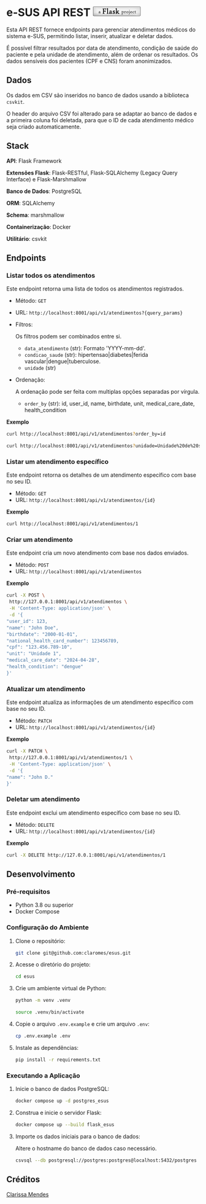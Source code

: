 # e-SUS API REST ![A Flask Project](assets/flask-project.png "A Flask Project")

Esta API REST fornece endpoints para gerenciar atendimentos médicos do sistema e-SUS, permitindo listar, inserir, atualizar e deletar dados.

É possível filtrar resultados por data de atendimento, condição de saúde do paciente e pela unidade de atendimento, além de ordenar os resultados. Os dados sensíveis dos pacientes (CPF e CNS) foram anonimizados.

## Dados

Os dados em CSV são inseridos no banco de dados usando a biblioteca `csvkit`.

O header do arquivo CSV foi alterado para se adaptar ao banco de dados e a primeira coluna foi deletada, para que o ID de cada atendimento médico seja criado automaticamente.

## Stack

**API**: Flask Framework

**Extensões Flask**: Flask-RESTful, Flask-SQLAlchemy (Legacy Query Interface) e Flask-Marshmallow

**Banco de Dados**: PostgreSQL

**ORM**: SQLAlchemy

**Schema**: marshmallow

**Containerização**: Docker

**Utilitário**: csvkit

## Endpoints

### Listar todos os atendimentos

Este endpoint retorna uma lista de todos os atendimentos registrados.

- Método: `GET`
- URL: `http://localhost:8001/api/v1/atendimentos?{query_params}`
- Filtros:

  Os filtros podem ser combinados entre si.

  - `data_atendimento` (str): Formato 'YYYY-mm-dd'.
  - `condicao_saude` (str): hipertensao|diabetes|ferida vascular|dengue|tuberculose.
  - `unidade` (str)

- Ordenação:

  A ordenação pode ser feita com multiplas opções separadas por vírgula.

  - `order_by` (str): id, user_id, name, birthdate, unit, medical_care_date, health_condition

**Exemplo**

```bash
curl http://localhost:8001/api/v1/atendimentos?order_by=id
```

```bash
curl http://localhost:8001/api/v1/atendimentos?unidade=Unidade%20de%20saude%20Maria%20Alice&condicao_saude=diabetes&order_by=user_id,medical_care_date
```

### Listar um atendimento específico

Este endpoint retorna os detalhes de um atendimento específico com base no seu ID.

- Método: `GET`
- URL: `http://localhost:8001/api/v1/atendimentos/{id}`

**Exemplo**

```bash
curl http://localhost:8001/api/v1/atendimentos/1
```

### Criar um atendimento

Este endpoint cria um novo atendimento com base nos dados enviados.

- Método: `POST`
- URL: `http://localhost:8001/api/v1/atendimentos`

**Exemplo**

```bash
curl -X POST \
 http://127.0.0.1:8001/api/v1/atendimentos \
 -H 'Content-Type: application/json' \
 -d '{
"user_id": 123,
"name": "John Doe",
"birthdate": "2000-01-01",
"national_health_card_number": 123456789,
"cpf": "123.456.789-10",
"unit": "Unidade 1",
"medical_care_date": "2024-04-28",
"health_condition": "dengue"
}'
```

### Atualizar um atendimento

Este endpoint atualiza as informações de um atendimento específico com base no seu ID.

- Método: `PATCH`
- URL: `http://localhost:8001/api/v1/atendimentos/{id}`

**Exemplo**

```bash
curl -X PATCH \
 http://127.0.0.1:8001/api/v1/atendimentos/1 \
 -H 'Content-Type: application/json' \
 -d '{
"name": "John D."
}'
```

### Deletar um atendimento

Este endpoint exclui um atendimento específico com base no seu ID.

- Método: `DELETE`
- URL: `http://localhost:8001/api/v1/atendimentos/{id}`

**Exemplo**

```bash
curl -X DELETE http://127.0.0.1:8001/api/v1/atendimentos/1
```

## Desenvolvimento

### Pré-requisitos

- Python 3.8 ou superior
- Docker Compose

### Configuração do Ambiente

1. Clone o repositório:

   ```bash
   git clone git@github.com:claromes/esus.git
   ```

2. Acesse o diretório do projeto:

   ```bash
   cd esus
   ```

3. Crie um ambiente virtual de Python:

   ```bash
   python -m venv .venv
   ```

   ```bash
   source .venv/bin/activate
   ```

4. Copie o arquivo `.env.example` e crie um arquivo `.env`:

   ```bash
   cp .env.example .env
   ```

5. Instale as dependências:
   ```bash
   pip install -r requirements.txt
   ```

### Executando a Aplicação

1. Inicie o banco de dados PostgreSQL:

   ```bash
   docker compose up -d postgres_esus
   ```

2. Construa e inicie o servidor Flask:

   ```bash
   docker compose up --build flask_esus
   ```

3. Importe os dados iniciais para o banco de dados:

   Altere o hostname do banco de dados caso necessário.

   ```bash
   csvsql --db postgresql://postgres:postgres@localhost:5432/postgres --tables medical_care --insert --no-create atendimentos.csv
   ```

## Créditos

[Clarissa Mendes](https://claromes.com)
